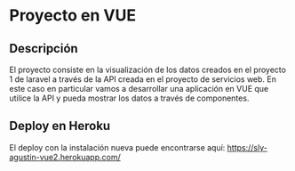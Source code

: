 # Proyecto en VUE

## Descripción

El proyecto consiste en la visualización de los datos creados en el proyecto 1 de laravel a través de la API creada en el proyecto de servicios web. 
En este caso en particular vamos a desarrollar una aplicación en VUE que utilice la API y pueda mostrar los datos a través de componentes.

## Deploy en Heroku
El deploy con la instalación nueva puede encontrarse aquí: https://sly-agustin-vue2.herokuapp.com/